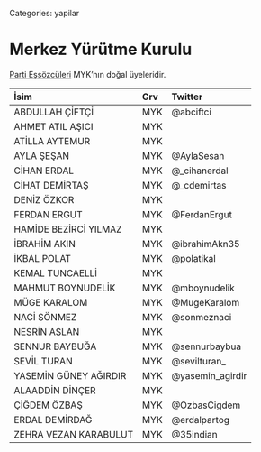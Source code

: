 Categories: yapilar

# Merkez Yürütme Kurulu

[Parti Eşsözcüleri](/bizden/es-sozculer) MYK’nın doğal üyeleridir.

 İsim                     | Grv | Twitter             |
:-------------------------|:--- |:--------------------|
 ABDULLAH ÇİFTÇİ          | MYK | @abciftci           |
 AHMET ATIL AŞICI         | MYK |                     |
 ATİLLA AYTEMUR           | MYK |                     |
 AYLA ŞEŞAN               | MYK | @AylaSesan          |
 CİHAN ERDAL              | MYK | @_cihanerdal        |
 CİHAT DEMİRTAŞ           | MYK | @_cdemirtas         |
 DENİZ ÖZKOR              | MYK |                     |
 FERDAN ERGUT             | MYK | @FerdanErgut        |
 HAMİDE BEZİRCİ YILMAZ    | MYK |                     |
 İBRAHİM AKIN             | MYK | @ibrahimAkn35       |
 İKBAL POLAT              | MYK | @polatikal          |
 KEMAL TUNCAELLİ          | MYK |                     |
 MAHMUT BOYNUDELİK        | MYK | @mboynudelik        |
 MÜGE KARALOM             | MYK | @MugeKaralom        |
 NACİ SÖNMEZ              | MYK | @sonmeznaci         |
 NESRİN ASLAN             | MYK |                     |
 SENNUR BAYBUĞA           | MYK | @sennurbaybua       |
 SEVİL TURAN              | MYK | @sevilturan_        |
 YASEMİN GÜNEY AĞIRDIR    | MYK | @yasemin_agirdir    |
 ALAADDİN DİNÇER          | MYK |                     |
 ÇİĞDEM ÖZBAŞ             | MYK | @OzbasCigdem        |
 ERDAL DEMİRDAĞ           | MYK | @erdalpartog        |
 ZEHRA VEZAN KARABULUT    | MYK | @35indian           |
 
 
